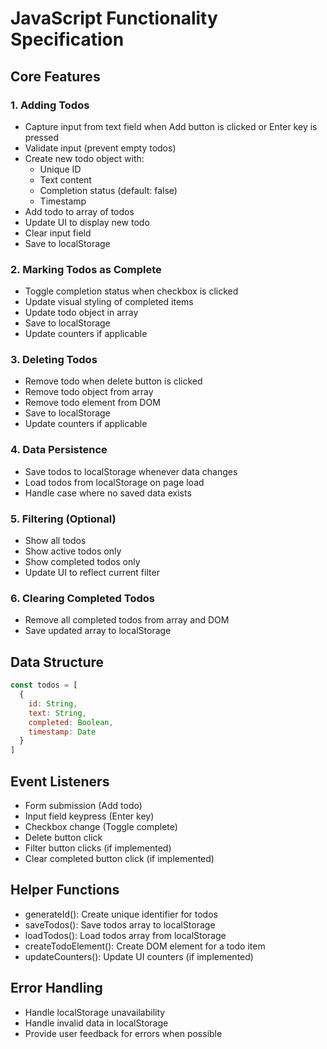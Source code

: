 # JavaScript Functionality Specification

## Core Features

### 1. Adding Todos
- Capture input from text field when Add button is clicked or Enter key is pressed
- Validate input (prevent empty todos)
- Create new todo object with:
  * Unique ID
  * Text content
  * Completion status (default: false)
  * Timestamp
- Add todo to array of todos
- Update UI to display new todo
- Clear input field
- Save to localStorage

### 2. Marking Todos as Complete
- Toggle completion status when checkbox is clicked
- Update visual styling of completed items
- Update todo object in array
- Save to localStorage
- Update counters if applicable

### 3. Deleting Todos
- Remove todo when delete button is clicked
- Remove todo object from array
- Remove todo element from DOM
- Save to localStorage
- Update counters if applicable

### 4. Data Persistence
- Save todos to localStorage whenever data changes
- Load todos from localStorage on page load
- Handle case where no saved data exists

### 5. Filtering (Optional)
- Show all todos
- Show active todos only
- Show completed todos only
- Update UI to reflect current filter

### 6. Clearing Completed Todos
- Remove all completed todos from array and DOM
- Save updated array to localStorage

## Data Structure
```javascript
const todos = [
  {
    id: String,
    text: String,
    completed: Boolean,
    timestamp: Date
  }
]
```

## Event Listeners
- Form submission (Add todo)
- Input field keypress (Enter key)
- Checkbox change (Toggle complete)
- Delete button click
- Filter button clicks (if implemented)
- Clear completed button click (if implemented)

## Helper Functions
- generateId(): Create unique identifier for todos
- saveTodos(): Save todos array to localStorage
- loadTodos(): Load todos array from localStorage
- createTodoElement(): Create DOM element for a todo item
- updateCounters(): Update UI counters (if implemented)

## Error Handling
- Handle localStorage unavailability
- Handle invalid data in localStorage
- Provide user feedback for errors when possible